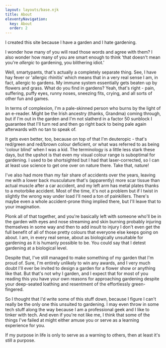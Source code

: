 ```yaml
---
layout: layouts/base.njk
title: About
eleventyNavigation:
  key: About
  order: 2
---
```


I created this site because I have a garden and I hate gardening.

I wonder how many of you will read those words and agree with them?  I also wonder how many of you are smart enough to think 'that doesn't mean you're _allergic_ to gardening, you blithering idiot.'

Well, smartypants, that's actually a completely separate thing.  See, I have hay fever or 'allergic rhinitis' which means that in a very real sense I am, in fact, allergic to gardens.  My immune system essentially gets beaten up by flowers and grass.  What do you find in gardens?  Yeah, that's right - pain, suffering, puffy eyes, runny noses, sneezing fits, crying, and all sorts of other fun and games.

In terms of complexion, I'm a pale-skinned person who burns by the light of an e-reader.  Might be the Irish ancestry (thanks, Grandma) coming through, but if I'm out in the garden and I'm not slatherd in a factor 50 sunblock I guarantee that I'll turn red and then go right back to being pale again afterwards with no tan to speak of.

It gets even better, too, because on top of that I'm  deuteropic - that's red/green and red/brown colour deficient, or what was referred to as being 'colour blind' when I was a kid.  The terminology is a little less stark these days, but the upshot is that even my visual colour range is suboptimal for gardening.  I used to be shortsighted but I had that laser-corrected, so I can at least use science to get one over on nature there. Take that, nature!

I've also had more than my fair share of accidents over the years, leaving me with a lower back musculature that's (apparently) more scar tissue than actual muscle after a car accident, and my left arm has metal plates thanks to a motorbike accident.  Most of the time, it's not a problem but if I twist in slightly the wrong way under load I'll need a ton of painkillers.  There's maybe even a whole accident-prone thing implied there, but I'll leave that to your imagination.

Plonk all of that together, and you're basically left with someone who'll be in the garden with eyes and nose streaming and skin burning probably injuring themselves in some way and then to add insult to injury I don't even get the full benefit of all of those pretty colours that everyone else keeps going on about.  I am, in every real sense, about as biologically unsuitable for gardening as it is humanly possible to be. You could say that I detest gardening at a biological level.

Despite that, I've still managed to make something of my garden that I'm proud of.  Sure, I'm entirely unlikely to win any awards, and I very much doubt I'll ever be invited to design a garden for a flower show or anything like that.  But that's not why I garden, and I expect that for most of you reading this you have your own reasons for approaching gardening despite your deep-seated loathing and resentment of the effortlessly green-fingered.

So I thought that I'd write some of this stuff down, because I figure I can't really be the only one this unsuited to gardening.  I may even throw in some tech stuff along the way because I am a professional geek and I like to tinker with tech.  And even if you're not like me, I think that some of the things I've failed at might either amuse you or serve as a learning experience for you. 

If my purpose in life is only to serve as a warning to others, then at least it's still a purpose.